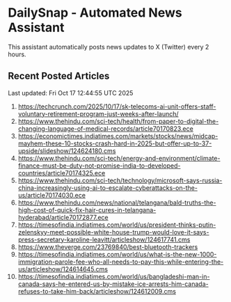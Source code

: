 # DailySnap - Automated News Assistant

This assistant automatically posts news updates to X (Twitter) every 2 hours.

## Recent Posted Articles

Last updated: Fri Oct 17 12:44:55 UTC 2025

1. https://techcrunch.com/2025/10/17/sk-telecoms-ai-unit-offers-staff-voluntary-retirement-program-just-weeks-after-launch/
2. https://www.thehindu.com/sci-tech/health/from-paper-to-digital-the-changing-language-of-medical-records/article70170823.ece
3. https://economictimes.indiatimes.com/markets/stocks/news/midcap-mayhem-these-10-stocks-crash-hard-in-2025-but-offer-up-to-37-upside/slideshow/124624180.cms
4. https://www.thehindu.com/sci-tech/energy-and-environment/climate-finance-must-be-duty-not-promise-india-to-developed-countries/article70174325.ece
5. https://www.thehindu.com/sci-tech/technology/microsoft-says-russia-china-increasingly-using-ai-to-escalate-cyberattacks-on-the-us/article70174030.ece
6. https://www.thehindu.com/news/national/telangana/bald-truths-the-high-cost-of-quick-fix-hair-cures-in-telangana-hyderabad/article70172877.ece
7. https://timesofindia.indiatimes.com/world/us/president-thinks-putin-zelenskyy-meet-possible-white-house-trump-would-love-it-says-press-secretary-karoline-leavitt/articleshow/124617741.cms
8. https://www.theverge.com/23769840/best-bluetooth-trackers
9. https://timesofindia.indiatimes.com/world/us/what-is-the-new-1000-immigration-parole-fee-who-all-needs-to-pay-this-while-entering-the-us/articleshow/124614645.cms
10. https://timesofindia.indiatimes.com/world/us/bangladeshi-man-in-canada-says-he-entered-us-by-mistake-ice-arrests-him-canada-refuses-to-take-him-back/articleshow/124612009.cms
